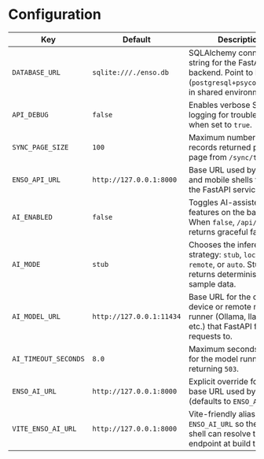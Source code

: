 # Configuration

| Key | Default | Description |
| --- | --- | --- |
| `DATABASE_URL` | `sqlite:///./enso.db` | SQLAlchemy connection string for the FastAPI backend. Point to Postgres (`postgresql+psycopg://...`) in shared environments. |
| `API_DEBUG` | `false` | Enables verbose SQL logging for troubleshooting when set to `true`. |
| `SYNC_PAGE_SIZE` | `100` | Maximum number of records returned per sync page from `/sync/thoughts`. |
| `ENSO_API_URL` | `http://127.0.0.1:8000` | Base URL used by the web and mobile shells to reach the FastAPI service. |
| `AI_ENABLED` | `false` | Toggles AI-assisted features on the backend. When `false`, `/api/ai/*` returns graceful fallbacks. |
| `AI_MODE` | `stub` | Chooses the inference strategy: `stub`, `local`, `remote`, or `auto`. Stub returns deterministic sample data. |
| `AI_MODEL_URL` | `http://127.0.0.1:11434` | Base URL for the on-device or remote model runner (Ollama, llama.cpp, etc.) that FastAPI forwards requests to. |
| `AI_TIMEOUT_SECONDS` | `8.0` | Maximum seconds to wait for the model runner before returning `503`. |
| `ENSO_AI_URL` | `http://127.0.0.1:8000` | Explicit override for the AI base URL used by clients (defaults to `ENSO_API_URL`). |
| `VITE_ENSO_AI_URL` | `http://127.0.0.1:8000` | Vite-friendly alias for `ENSO_AI_URL` so the web shell can resolve the AI endpoint at build time. |
